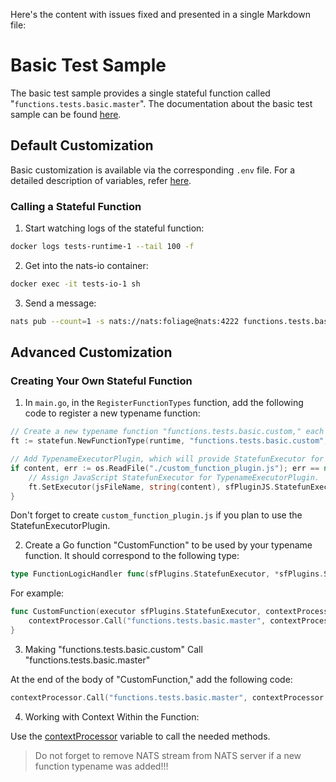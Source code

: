 Here's the content with issues fixed and presented in a single Markdown file:

# Basic Test Sample

The basic test sample provides a single stateful function called "`functions.tests.basic.master`". The documentation about the basic test sample can be found [here](https://pkg.go.dev/github.com/foliagecp/sdk/tests/basic/).

## Default Customization

Basic customization is available via the corresponding `.env` file. For a detailed description of variables, refer [here](https://pkg.go.dev/github.com/foliagecp/sdk/tests/basic/#pkg-variables).

### Calling a Stateful Function

1. Start watching logs of the stateful function:

```sh
docker logs tests-runtime-1 --tail 100 -f
```

2. Get into the nats-io container:

```sh
docker exec -it tests-io-1 sh
```

3. Send a message:

```sh
nats pub --count=1 -s nats://nats:foliage@nats:4222 functions.tests.basic.master.id "{\"payload\":{\"foo\":\"bar\"}, \"options\":{\"increment\":10}}"
```

## Advanced Customization

### Creating Your Own Stateful Function

1. In `main.go`, in the `RegisterFunctionTypes` function, add the following code to register a new typename function:

```go
// Create a new typename function "functions.tests.basic.custom," each stateful instance of which uses the Go function "MasterFunction."
ft := statefun.NewFunctionType(runtime, "functions.tests.basic.custom", MasterFunction, statefun.NewFunctionTypeConfig())

// Add TypenameExecutorPlugin, which will provide StatefunExecutor for each stateful instance for this typename function (skip this if TypenameExecutorPlugin is not needed).
if content, err := os.ReadFile("./custom_function_plugin.js"); err == nil {
    // Assign JavaScript StatefunExecutor for TypenameExecutorPlugin.
    ft.SetExecutor(jsFileName, string(content), sfPluginJS.StatefunExecutorPluginJSConstructor)
}
```

Don't forget to create `custom_function_plugin.js` if you plan to use the StatefunExecutorPlugin.

2. Create a Go function "CustomFunction" to be used by your typename function. It should correspond to the following type:

```go
type FunctionLogicHandler func(sfPlugins.StatefunExecutor, *sfPlugins.StatefunContextProcessor)
```

For example:

```go
func CustomFunction(executor sfPlugins.StatefunExecutor, contextProcessor *sfPlugins.StatefunContextProcessor) {
    contextProcessor.Call("functions.tests.basic.master", contextProcessor.Self.ID, contextProcessor.Payload)
}
```

3. Making "functions.tests.basic.custom" Call "functions.tests.basic.master"

At the end of the body of "CustomFunction," add the following code:

```go
contextProcessor.Call("functions.tests.basic.master", contextProcessor.Self.ID, contextProcessor.Payload, contextProcessor.Options)
```

4. Working with Context Within the Function:

Use the [contextProcessor](https://pkg.go.dev/github.com/foliagecp/sdk/statefun/plugins/#StatefunContextProcessor) variable to call the needed methods.

> Do not forget to remove NATS stream from NATS server if a new function typename was added!!!
